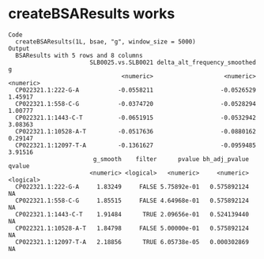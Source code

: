 # createBSAResults works

    Code
      createBSAResults(1L, bsae, "g", window_size = 5000)
    Output
      BSAResults with 5 rows and 8 columns
                           SLB0025.vs.SLB0021 delta_alt_frequency_smoothed         g
                                    <numeric>                    <numeric> <numeric>
      CP022321.1:222-G-A           -0.0558211                   -0.0526529   1.45917
      CP022321.1:558-C-G           -0.0374720                   -0.0528294   1.00777
      CP022321.1:1443-C-T          -0.0651915                   -0.0532942   3.08363
      CP022321.1:10528-A-T         -0.0517636                   -0.0880162   0.29147
      CP022321.1:12097-T-A         -0.1361627                   -0.0959485   3.91516
                            g_smooth    filter      pvalue bh_adj_pvalue    qvalue
                           <numeric> <logical>   <numeric>     <numeric> <logical>
      CP022321.1:222-G-A     1.83249     FALSE 5.75892e-01   0.575892124        NA
      CP022321.1:558-C-G     1.85515     FALSE 4.64968e-01   0.575892124        NA
      CP022321.1:1443-C-T    1.91484      TRUE 2.09656e-01   0.524139440        NA
      CP022321.1:10528-A-T   1.84798     FALSE 5.00000e-01   0.575892124        NA
      CP022321.1:12097-T-A   2.18856      TRUE 6.05738e-05   0.000302869        NA

